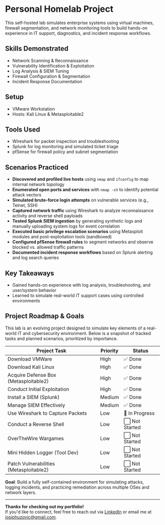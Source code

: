 # Personal Homelab Project
This self-hosted lab simulates enterprise systems using virtual machines, firewall segmentation, and network monitoring tools to build hands-on experience in IT support, diagnostics, and incident response workflows.

## Skills Demonstrated
- Network Scanning & Reconnaissance
- Vulnerability Identification & Exploitation
- Log Analysis & SIEM Tuning
- Firewall Configuration & Segmentation
- Incident Response Documentation


## Setup
- VMware Workstation
- Hosts: Kali Linux & Metasploitable2

## Tools Used
- Wireshark for packet inspection and troubleshooting
- Splunk for log monitoring and simulated ticket triage
- pfSense for firewall policy and subnet segmentation

## Scenarios Practiced
- **Discovered and profiled live hosts** using `nmap` and `ifconfig` to map internal network topology
- **Enumerated open ports and services** with `nmap -sV` to identify potential attack vectors
- **Simulated brute-force login attempts** on vulnerable services (e.g., Telnet, SSH)
- **Captured network traffic** using Wireshark to analyze reconnaissance activity and reverse shell payloads
- **Tested Splunk SIEM ingestion** by generating synthetic logs and manually uploading system logs for event correlation
- **Executed basic privilege escalation scenarios** using Metasploit modules and post-exploitation tools (sandboxed)
- **Configured pfSense firewall rules** to segment networks and observe blocked vs. allowed traffic patterns
- **Documented incident response workflows** based on Splunk alerting and log search queries


## Key Takeaways
- Gained hands-on experience with log analysis, troubleshooting, and user/system behavior
- Learned to simulate real-world IT support cases using controlled environments

## Project Roadmap & Goals

This lab is an evolving project designed to simulate key elements of a real-world IT and cybersecurity environment. Below is a snapshot of tracked tasks and planned scenarios, prioritized by importance.

| Project Task                             | Priority | Status       |
|------------------------------------------|----------|--------------|
| Download VMWare                          | High     | ✅ Done       |
| Download Kali Linux                      | High     | ✅ Done       |
| Acquire Defense Box (Metasploitable2)    | High     | ✅ Done       |
| Conduct Initial Exploitation             | High     | ✅ Done       |
| Install a SIEM (Splunk)                  | Medium   | ✅ Done       |
| Manage SIEM Effectively                  | Medium   | ✅ Done       |
| Use Wireshark to Capture Packets         | Low      | 🔄 In Progress |
| Conduct a Reverse Shell                  | Low      | ⬜ Not Started |
| OverTheWire Wargames                     | Low      | ⬜ Not Started |
| Mini Hidden Logger (Tool Dev)            | Low      | ⬜ Not Started |
| Patch Vulnerabilities (Metasploitable2)  | Low      | ⬜ Not Started |

**Goal**: Build a fully self-contained environment for simulating attacks, logging incidents, and practicing remediation across multiple OSes and network layers.

---

**Thanks for checking out my portfolio!**  
If you'd like to connect, feel free to reach out via [LinkedIn](https://www.linkedin.com/in/josip-huzovic/) or email me at josiphuzovic@gmail.com.
